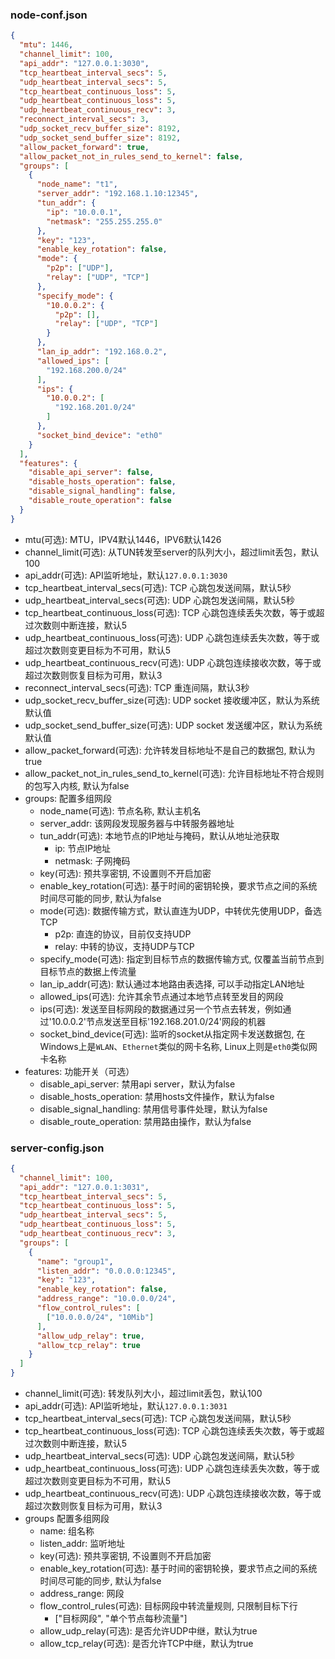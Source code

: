 ### node-conf.json

```json
{
  "mtu": 1446,
  "channel_limit": 100,
  "api_addr": "127.0.0.1:3030",
  "tcp_heartbeat_interval_secs": 5,
  "udp_heartbeat_interval_secs": 5,
  "tcp_heartbeat_continuous_loss": 5,
  "udp_heartbeat_continuous_loss": 5,
  "udp_heartbeat_continuous_recv": 3,
  "reconnect_interval_secs": 3,
  "udp_socket_recv_buffer_size": 8192,
  "udp_socket_send_buffer_size": 8192,
  "allow_packet_forward": true,
  "allow_packet_not_in_rules_send_to_kernel": false,
  "groups": [
    {
      "node_name": "t1",
      "server_addr": "192.168.1.10:12345",
      "tun_addr": {
        "ip": "10.0.0.1",
        "netmask": "255.255.255.0"
      },
      "key": "123",
      "enable_key_rotation": false,
      "mode": {
        "p2p": ["UDP"],
        "relay": ["UDP", "TCP"]
      },
      "specify_mode": {
        "10.0.0.2": {
          "p2p": [],
          "relay": ["UDP", "TCP"]
        }
      },
      "lan_ip_addr": "192.168.0.2",
      "allowed_ips": [
        "192.168.200.0/24"
      ],
      "ips": {
        "10.0.0.2": [
          "192.168.201.0/24"
        ]
      },
      "socket_bind_device": "eth0"
    }
  ],
  "features": {
    "disable_api_server": false,
    "disable_hosts_operation": false,
    "disable_signal_handling": false,
    "disable_route_operation": false
  }
}
```

- mtu(可选): MTU，IPV4默认1446，IPV6默认1426
- channel_limit(可选): 从TUN转发至server的队列大小，超过limit丢包，默认100
- api_addr(可选): API监听地址，默认`127.0.0.1:3030`
- tcp_heartbeat_interval_secs(可选): TCP 心跳包发送间隔，默认5秒
- udp_heartbeat_interval_secs(可选): UDP 心跳包发送间隔，默认5秒
- tcp_heartbeat_continuous_loss(可选): TCP 心跳包连续丢失次数，等于或超过次数则中断连接，默认5
- udp_heartbeat_continuous_loss(可选): UDP 心跳包连续丢失次数，等于或超过次数则变更目标为不可用，默认5
- udp_heartbeat_continuous_recv(可选): UDP 心跳包连续接收次数，等于或超过次数则恢复目标为可用，默认3
- reconnect_interval_secs(可选): TCP 重连间隔，默认3秒
- udp_socket_recv_buffer_size(可选): UDP socket 接收缓冲区，默认为系统默认值
- udp_socket_send_buffer_size(可选): UDP socket 发送缓冲区，默认为系统默认值
- allow_packet_forward(可选): 允许转发目标地址不是自己的数据包, 默认为true
- allow_packet_not_in_rules_send_to_kernel(可选): 允许目标地址不符合规则的包写入内核, 默认为false
- groups: 配置多组网段
    - node_name(可选): 节点名称, 默认主机名
    - server_addr: 该网段发现服务器与中转服务器地址
    - tun_addr(可选): 本地节点的IP地址与掩码，默认从地址池获取
        - ip: 节点IP地址
        - netmask: 子网掩码
    - key(可选): 预共享密钥, 不设置则不开启加密
    - enable_key_rotation(可选): 基于时间的密钥轮换，要求节点之间的系统时间尽可能的同步, 默认为false
    - mode(可选): 数据传输方式，默认直连为UDP，中转优先使用UDP，备选TCP
        - p2p: 直连的协议，目前仅支持UDP
        - relay: 中转的协议，支持UDP与TCP
    - specify_mode(可选): 指定到目标节点的数据传输方式, 仅覆盖当前节点到目标节点的数据上传流量
    - lan_ip_addr(可选): 默认通过本地路由表选择, 可以手动指定LAN地址
    - allowed_ips(可选): 允许其余节点通过本地节点转至发目的网段
    - ips(可选): 发送至目标网段的数据通过另一个节点去转发，例如通过'10.0.0.2'节点发送至目标'192.168.201.0/24'网段的机器
    - socket_bind_device(可选): 监听的socket从指定网卡发送数据包, 在Windows上是`WLAN`、`Ethernet`类似的网卡名称, Linux上则是`eth0`类似网卡名称
- features: 功能开关（可选）
    - disable\_api\_server: 禁用api server，默认为false
    - disable\_hosts\_operation: 禁用hosts文件操作，默认为false
    - disable\_signal\_handling: 禁用信号事件处理，默认为false
    - disable\_route\_operation: 禁用路由操作，默认为false

### server-config.json

```json
{
  "channel_limit": 100,
  "api_addr": "127.0.0.1:3031",
  "tcp_heartbeat_interval_secs": 5,
  "tcp_heartbeat_continuous_loss": 5,
  "udp_heartbeat_interval_secs": 5,
  "udp_heartbeat_continuous_loss": 5,
  "udp_heartbeat_continuous_recv": 3,
  "groups": [
    {
      "name": "group1",
      "listen_addr": "0.0.0.0:12345",
      "key": "123",
      "enable_key_rotation": false,
      "address_range": "10.0.0.0/24",
      "flow_control_rules": [
        ["10.0.0.0/24", "10Mib"]
      ],
      "allow_udp_relay": true,
      "allow_tcp_relay": true
    }
  ]
}
```

- channel_limit(可选): 转发队列大小，超过limit丢包，默认100
- api_addr(可选): API监听地址，默认`127.0.0.1:3031`
- tcp_heartbeat_interval_secs(可选): TCP 心跳包发送间隔，默认5秒
- tcp_heartbeat_continuous_loss(可选): TCP 心跳包连续丢失次数，等于或超过次数则中断连接，默认5
- udp_heartbeat_interval_secs(可选): UDP 心跳包发送间隔，默认5秒
- udp_heartbeat_continuous_loss(可选): UDP 心跳包连续丢失次数，等于或超过次数则变更目标为不可用，默认5
- udp_heartbeat_continuous_recv(可选): UDP 心跳包连续接收次数，等于或超过次数则恢复目标为可用，默认3
- groups 配置多组网段
    - name: 组名称
    - listen_addr: 监听地址
    - key(可选): 预共享密钥, 不设置则不开启加密
    - enable_key_rotation(可选): 基于时间的密钥轮换，要求节点之间的系统时间尽可能的同步, 默认为false
    - address_range: 网段
    - flow_control_rules(可选): 目标网段中转流量规则, 只限制目标下行
      - ["目标网段", "单个节点每秒流量"]
    - allow_udp_relay(可选): 是否允许UDP中继，默认为true
    - allow_tcp_relay(可选): 是否允许TCP中继，默认为true
